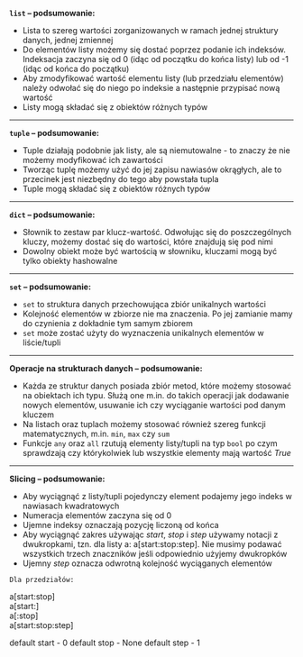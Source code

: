 **`list` – podsumowanie:**

- Lista to szereg wartości zorganizowanych w ramach jednej struktury danych, jednej zmiennej
- Do elementów listy możemy się dostać poprzez podanie ich indeksów. Indeksacja zaczyna się od 0 (idąc od początku do końca listy) lub od -1 (idąc od końca do początku)
- Aby zmodyfikować wartość elementu listy (lub przedziału elementów) należy odwołać się do niego po indeksie a następnie przypisać nową wartość
- Listy mogą składać się z obiektów różnych typów

---

**`tuple` – podsumowanie:**

- Tuple działają podobnie jak listy, ale są niemutowalne - to znaczy że nie możemy modyfikować ich zawartości
- Tworząc tuplę możemy użyć do jej zapisu nawiasów okrągłych, ale to przecinek jest niezbędny do tego aby powstała tupla
- Tuple mogą składać się z obiektów różnych typów

---
**`dict` – podsumowanie:**
- Słownik to zestaw par klucz-wartość. Odwołując się do poszczególnych kluczy, możemy dostać się do wartości, które znajdują się pod nimi
- Dowolny obiekt może być wartością w słowniku, kluczami mogą być tylko obiekty hashowalne

---

**`set` – podsumowanie:**

- `set` to struktura danych przechowująca zbiór unikalnych wartości
- Kolejność elementów w zbiorze nie ma znaczenia. Po jej zamianie mamy do czynienia z dokładnie tym samym zbiorem
- `set` może zostać użyty do wyznaczenia unikalnych elementów w liście/tupli

---

**Operacje na strukturach danych – podsumowanie:**

- Każda ze struktur danych posiada zbiór metod, które możemy stosować na obiektach ich typu. Służą one m.in. do takich operacji jak dodawanie nowych elementów, usuwanie ich czy wyciąganie wartości pod danym kluczem
- Na listach oraz tuplach możemy stosować również szereg funkcji matematycznych, m.in. `min`, `max` czy `sum`
- Funkcje `any` oraz `all` rzutują elementy listy/tupli na typ `bool` po czym sprawdzają czy którykolwiek lub wszystkie elementy mają wartość *True*

---

**Slicing – podsumowanie:**

- Aby wyciągnąć z listy/tupli pojedynczy element podajemy jego indeks w nawiasach kwadratowych
- Numeracja elementów zaczyna się od 0
- Ujemne indeksy oznaczają pozycję liczoną od końca
- Aby wyciągnąć zakres używając *start*, *stop* i *step* używamy notacji z dwukropkami, tzn. dla listy a: a[start:stop:step]. Nie musimy podawać wszystkich trzech znaczników jeśli odpowiednio użyjemy dwukropków
- Ujemny *step* oznacza odwrotną kolejność wyciąganych elementów

```
Dla przedziałów:

```
a[start:stop]  
a[start:]      
a[:stop]       
a[start:stop:step]

default start - 0
default stop - None
default step - 1
```
```
